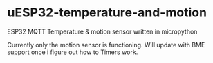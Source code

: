 # uESP32-temperature-and-motion
ESP32 MQTT Temperature & motion sensor written in micropython

Currently only the motion sensor is functioning.
Will update with BME support once i figure out how to Timers work.


